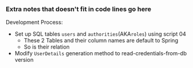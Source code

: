 ### Extra notes that doesn't fit in code lines go here

Development Process:

* Set up SQL tables `users` and `authorities`(AKA`roles`) using script 04
  * These 2 Tables and their column names are default to Spring  
  * So is their relation   
* Modify `UserDetails` generation method to read-credentials-from-db version 